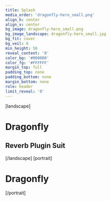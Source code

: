 ```yaml
---
title: Splash
media_order: 'dragonfly-hero_small.png'
align_h: center
align_v: center
bg_image: dragonfly-hero_small.png
bg_image_landscape: dragonfly-hero_small.jpg
bg_fit: cover
bg_veil: 0
min_height: 50
reveal_content: '0'
color_bg: '#000000'
color_fg: '#FFFFFF'
margin_top: full
padding_top: none
padding_bottom: none
margin_bottom: none
role: header
limit_reveal: '0'
---
```


[landscape]
# Dragonfly
## Reverb Plugin Suit
[/landscape]
[portrait]
# Dragonfly
[/portrait]

